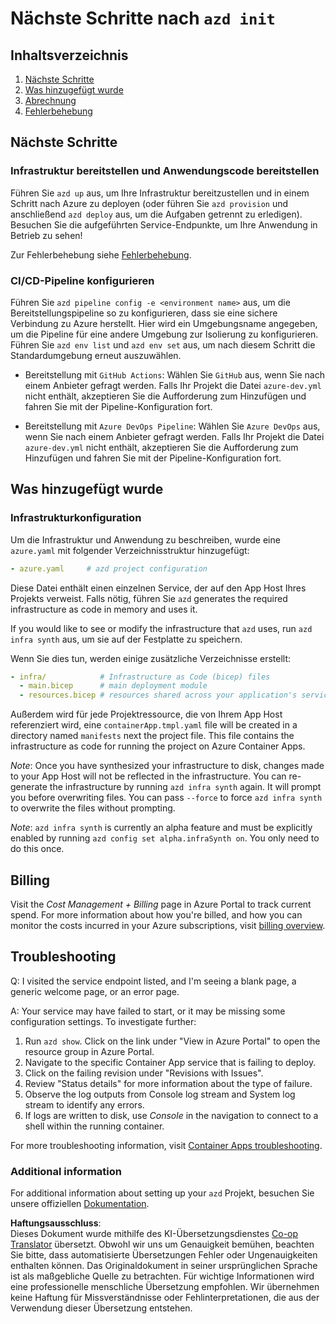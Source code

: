 <!--
CO_OP_TRANSLATOR_METADATA:
{
  "original_hash": "be745fda2aef9ee7ea772119fc6cdcf7",
  "translation_date": "2025-05-16T15:42:04+00:00",
  "source_file": "04-PracticalImplementation/samples/csharp/src/next-steps.md",
  "language_code": "de"
}
-->
# Nächste Schritte nach `azd init`

## Inhaltsverzeichnis

1. [Nächste Schritte](../../../../../../04-PracticalImplementation/samples/csharp/src)
2. [Was hinzugefügt wurde](../../../../../../04-PracticalImplementation/samples/csharp/src)
3. [Abrechnung](../../../../../../04-PracticalImplementation/samples/csharp/src)
4. [Fehlerbehebung](../../../../../../04-PracticalImplementation/samples/csharp/src)

## Nächste Schritte

### Infrastruktur bereitstellen und Anwendungscode bereitstellen

Führen Sie `azd up` aus, um Ihre Infrastruktur bereitzustellen und in einem Schritt nach Azure zu deployen (oder führen Sie `azd provision` und anschließend `azd deploy` aus, um die Aufgaben getrennt zu erledigen). Besuchen Sie die aufgeführten Service-Endpunkte, um Ihre Anwendung in Betrieb zu sehen!

Zur Fehlerbehebung siehe [Fehlerbehebung](../../../../../../04-PracticalImplementation/samples/csharp/src).

### CI/CD-Pipeline konfigurieren

Führen Sie `azd pipeline config -e <environment name>` aus, um die Bereitstellungspipeline so zu konfigurieren, dass sie eine sichere Verbindung zu Azure herstellt. Hier wird ein Umgebungsname angegeben, um die Pipeline für eine andere Umgebung zur Isolierung zu konfigurieren. Führen Sie `azd env list` und `azd env set` aus, um nach diesem Schritt die Standardumgebung erneut auszuwählen.

- Bereitstellung mit `GitHub Actions`: Wählen Sie `GitHub` aus, wenn Sie nach einem Anbieter gefragt werden. Falls Ihr Projekt die Datei `azure-dev.yml` nicht enthält, akzeptieren Sie die Aufforderung zum Hinzufügen und fahren Sie mit der Pipeline-Konfiguration fort.

- Bereitstellung mit `Azure DevOps Pipeline`: Wählen Sie `Azure DevOps` aus, wenn Sie nach einem Anbieter gefragt werden. Falls Ihr Projekt die Datei `azure-dev.yml` nicht enthält, akzeptieren Sie die Aufforderung zum Hinzufügen und fahren Sie mit der Pipeline-Konfiguration fort.

## Was hinzugefügt wurde

### Infrastrukturkonfiguration

Um die Infrastruktur und Anwendung zu beschreiben, wurde eine `azure.yaml` mit folgender Verzeichnisstruktur hinzugefügt:

```yaml
- azure.yaml     # azd project configuration
```

Diese Datei enthält einen einzelnen Service, der auf den App Host Ihres Projekts verweist. Falls nötig, führen Sie `azd` generates the required infrastructure as code in memory and uses it.

If you would like to see or modify the infrastructure that `azd` uses, run `azd infra synth` aus, um sie auf der Festplatte zu speichern.

Wenn Sie dies tun, werden einige zusätzliche Verzeichnisse erstellt:

```yaml
- infra/            # Infrastructure as Code (bicep) files
  - main.bicep      # main deployment module
  - resources.bicep # resources shared across your application's services
```

Außerdem wird für jede Projektressource, die von Ihrem App Host referenziert wird, eine `containerApp.tmpl.yaml` file will be created in a directory named `manifests` next the project file. This file contains the infrastructure as code for running the project on Azure Container Apps.

*Note*: Once you have synthesized your infrastructure to disk, changes made to your App Host will not be reflected in the infrastructure. You can re-generate the infrastructure by running `azd infra synth` again. It will prompt you before overwriting files. You can pass `--force` to force `azd infra synth` to overwrite the files without prompting.

*Note*: `azd infra synth` is currently an alpha feature and must be explicitly enabled by running `azd config set alpha.infraSynth on`. You only need to do this once.

## Billing

Visit the *Cost Management + Billing* page in Azure Portal to track current spend. For more information about how you're billed, and how you can monitor the costs incurred in your Azure subscriptions, visit [billing overview](https://learn.microsoft.com/azure/developer/intro/azure-developer-billing).

## Troubleshooting

Q: I visited the service endpoint listed, and I'm seeing a blank page, a generic welcome page, or an error page.

A: Your service may have failed to start, or it may be missing some configuration settings. To investigate further:

1. Run `azd show`. Click on the link under "View in Azure Portal" to open the resource group in Azure Portal.
2. Navigate to the specific Container App service that is failing to deploy.
3. Click on the failing revision under "Revisions with Issues".
4. Review "Status details" for more information about the type of failure.
5. Observe the log outputs from Console log stream and System log stream to identify any errors.
6. If logs are written to disk, use *Console* in the navigation to connect to a shell within the running container.

For more troubleshooting information, visit [Container Apps troubleshooting](https://learn.microsoft.com/azure/container-apps/troubleshooting). 

### Additional information

For additional information about setting up your `azd` Projekt, besuchen Sie unsere offiziellen [Dokumentation](https://learn.microsoft.com/azure/developer/azure-developer-cli/make-azd-compatible?pivots=azd-convert).

**Haftungsausschluss**:  
Dieses Dokument wurde mithilfe des KI-Übersetzungsdienstes [Co-op Translator](https://github.com/Azure/co-op-translator) übersetzt. Obwohl wir uns um Genauigkeit bemühen, beachten Sie bitte, dass automatisierte Übersetzungen Fehler oder Ungenauigkeiten enthalten können. Das Originaldokument in seiner ursprünglichen Sprache ist als maßgebliche Quelle zu betrachten. Für wichtige Informationen wird eine professionelle menschliche Übersetzung empfohlen. Wir übernehmen keine Haftung für Missverständnisse oder Fehlinterpretationen, die aus der Verwendung dieser Übersetzung entstehen.